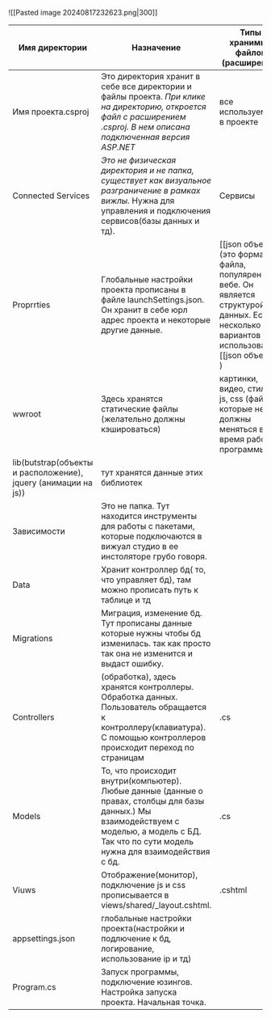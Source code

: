 ![[Pasted image 20240817232623.png|300]]

| Имя директории                                                 | Назначение                                                                                                                                                                                        | Типы хранимых файлов (расширение)                                                                                                             |
| -------------------------------------------------------------- | ------------------------------------------------------------------------------------------------------------------------------------------------------------------------------------------------- | --------------------------------------------------------------------------------------------------------------------------------------------- |
| Имя проекта.csproj                                             | Это директория хранит в себе все директории и файлы проекта. _При клике на директорию, откроется файл с расширением .csproj. В нем описана подключенная версия ASP.NET_                           | все используемые в проекте                                                                                                                    |
| Connected Services                                             | _Это не физическая директория и не папка, существует как визуальное разграничение в рамках вижлы._ Нужна для управления и подключения сервисов(базы данных и тд).                                 | Сервисы                                                                                                                                       |
| Proprrties                                                     | Глобальные настройки проекта прописаны в файле launchSettings.json. Он хранит в себе юрл адрес проекта и некоторые другие данные.                                                                 | [[json объект]] (это формат файла, популярен в вебе. Он является структурой данных. Есть несколько вариантов использования: [[json объект]] ) |
| wwroot                                                         | Здесь хранятся статические файлы (желательно должны кэшироваться)                                                                                                                                 | картинки, видео, стили, js, css (файлы которые не должны меняться во время работы программы)                                                  |
| lib(butstrap(объекты и расположение), jquery (анимации на js)) | тут хранятся данные этих библиотек                                                                                                                                                                |                                                                                                                                               |
| Зависимости                                                    | Это не папка. Тут находится инструменты для работы с пакетами, которые подключаются в вижуал студио в ее инстоляторе грубо говоря.                                                                |                                                                                                                                               |
| Data                                                           | Хранит контроллер бд( то, что управляет бд), там можно прописать путь к таблице и тд                                                                                                              |                                                                                                                                               |
| Migrations                                                     | Миграция, изменение бд. Тут прописаны данные которые нужны чтобы бд изменилась. так как просто так она не изменится и выдаст ошибку.                                                              |                                                                                                                                               |
| Controllers                                                    | (обработка), здесь хранятся контроллеры. Обработка данных. Пользователь обращается к контроллеру(клавиатура).                      С помощью контроллеров происходит переход по страницам         | .cs                                                                                                                                           |
| Models                                                         | То, что происходит внутри(компьютер). Любые данные (данные о правах, столбцы для базы данных.) Мы взаимодействуем с моделью, а модель с БД. Так что по сути модель нужна для взаимодействия с бд. | .cs                                                                                                                                           |
| Viuws                                                          | Отображение(монитор), подключение js и css прописывается в views/shared/_layout.cshtml.                                                                                                           | .cshtml                                                                                                                                       |
| appsettings.json                                               | глобальные настройки проекта(настройки и подлючение к бд, логирование, использование ip и тд)                                                                                                     |                                                                                                                                               |
| Program.cs                                                     | Запуск программы, подключение юзингов. Настройка запуска проекта. Начальная точка.                                                                                                                |                                                                                                                                               |



